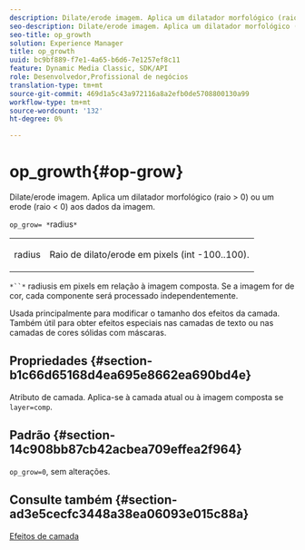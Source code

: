 ```yaml
---
description: Dilate/erode imagem. Aplica um dilatador morfológico (raio > 0) ou um erode (raio < 0) aos dados da imagem.
seo-description: Dilate/erode imagem. Aplica um dilatador morfológico (raio > 0) ou um erode (raio < 0) aos dados da imagem.
seo-title: op_growth
solution: Experience Manager
title: op_growth
uuid: bc9bf889-f7e1-4a65-b6d6-7e1257ef8c11
feature: Dynamic Media Classic, SDK/API
role: Desenvolvedor,Profissional de negócios
translation-type: tm+mt
source-git-commit: 469d1a5c43a972116a8a2efb0de5708800130a99
workflow-type: tm+mt
source-wordcount: '132'
ht-degree: 0%

---
```



# op_growth{#op-grow}

Dilate/erode imagem. Aplica um dilatador morfológico (raio > 0) ou um erode (raio &lt; 0) aos dados da imagem.

`op_grow= *`radius`*`

<table id="simpletable_3BAA4523D29E447FA7A4C9009B3E8344"> 
 <tr class="strow"> 
  <td class="stentry"> <p><span class="codeph"><span class="varname"> radius</span></span> </p> </td> 
  <td class="stentry"> <p>Raio de dilato/erode em pixels (int -100..100). </p></td> 
 </tr> 
</table>

`*``*` radiusis em pixels em relação à imagem composta. Se a imagem for de cor, cada componente será processado independentemente.

Usada principalmente para modificar o tamanho dos efeitos da camada. Também útil para obter efeitos especiais nas camadas de texto ou nas camadas de cores sólidas com máscaras.

## Propriedades {#section-b1c66d65168d4ea695e8662ea690bd4e}

Atributo de camada. Aplica-se à camada atual ou à imagem composta se `layer=comp`.

## Padrão {#section-14c908bb87cb42acbea709effea2f964}

`op_grow=0`, sem alterações.

## Consulte também {#section-ad3e5cecfc3448a38ea06093e015c88a}

[Efeitos de camada](../../../../../is-api/http-ref/image-serving-api-ref/c-http-protocol-reference/c-syntax-and-features/r-layer-effects.md#reference-82a6b5311b3d4471ad2799adb3b2201c)
